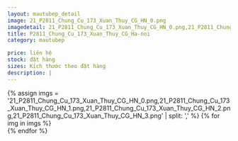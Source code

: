 ```yaml
---
layout: mautubep_detail
image: 21_P2811_Chung_Cu_173_Xuan_Thuy_CG_HN_0.png
imagedetail: 21_P2811_Chung_Cu_173_Xuan_Thuy_CG_HN_0.png,21_P2811_Chung_Cu_173_Xuan_Thuy_CG_HN_1.png,21_P2811_Chung_Cu_173_Xuan_Thuy_CG_HN_2.png,21_P2811_Chung_Cu_173_Xuan_Thuy_CG_HN_3.png
title: P2811_Chung_Cu_173_Xuan_Thuy_CG_Ha-noi
category: mautubep

price: liên hệ
stock: đặt hàng
sizes: Kích thước theo đặt hàng
description: |
---
```

<section class="no-padding" id="two">
	<div class="container-fluid">
	<div class="row-no-gutters">
	{% assign imgs = '21_P2811_Chung_Cu_173_Xuan_Thuy_CG_HN_0.png,21_P2811_Chung_Cu_173_Xuan_Thuy_CG_HN_1.png,21_P2811_Chung_Cu_173_Xuan_Thuy_CG_HN_2.png,21_P2811_Chung_Cu_173_Xuan_Thuy_CG_HN_3.png' | split: ',' %}
	{% for img in imgs %}
	   <div class="col-lg-6 col-sm-6 col-md-6"> 
			<a href="#" class="portfolio-box">
			<img src="{{site.baseurl}}/assets/images/tubep/{{img}}" class="image main" alt="">
			</a>
		</div>
	{% endfor %}			
	</div>
	</div>
</section>